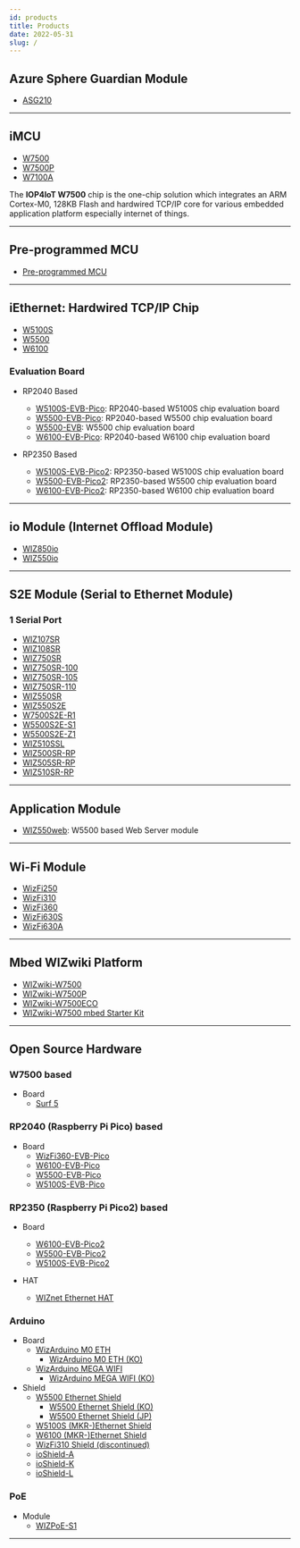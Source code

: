 ```yaml
---
id: products
title: Products
date: 2022-05-31
slug: /
---
```


## Azure Sphere Guardian Module

- [ASG210](Azure-Sphere/ASG210.md)

-----

## iMCU

  - [W7500](iMCU/W7500/Overview.md)
  - [W7500P](iMCU/W7500P/Overview.md)
  - [W7100A](iMCU/W7100/W7100A.md)

The **IOP4IoT W7500** chip is the one-chip solution which integrates an ARM Cortex-M0, 128KB Flash and hardwired TCP/IP core for various embedded application platform especially internet of things.

-----

## Pre-programmed MCU

  - [Pre-programmed MCU](Pre-programmed-MCU/Pre-programmed-MCU.md) 

-----

## iEthernet: Hardwired TCP/IP Chip

  - [W5100S](iEthernet/W5100S/Overview.md)
  - [W5500](iEthernet/W5500/Overview.md)
  - [W6100](iEthernet/W6100/Overview.md)

### Evaluation Board

* RP2040 Based
  -  [W5100S-EVB-Pico](iEthernet/W5100S/w5100s-evb-pico.md): RP2040-based W5100S chip evaluation board
  -  [W5500-EVB-Pico](iEthernet/W5500/w5500-evb-pico.md): RP2040-based W5500 chip evaluation board
  -  [W5500-EVB](iEthernet/W5500/W5500-EVB/W5500-EVB.md): W5500 chip evaluation board
  -  [W6100-EVB-Pico](iEthernet/W6100/W6100-EVB-Pico.md): RP2040-based W6100 chip evaluation board

* RP2350 Based
  -  [W5100S-EVB-Pico2](iEthernet/W5100S/w5100s-evb-pico2.md): RP2350-based W5100S chip evaluation board
  -  [W5500-EVB-Pico2](iEthernet/W5500/w5500-evb-pico2.md): RP2350-based W5500 chip evaluation board
  -  [W6100-EVB-Pico2](iEthernet/W6100/W6100-EVB-Pico2.md): RP2350-based W6100 chip evaluation board
-----

## io Module (Internet Offload Module)

  * [WIZ850io](ioModule/WIZ850io.md)
  * [WIZ550io](ioModule/wiz550io.md)

-----

## S2E Module (Serial to Ethernet Module)

### 1 Serial Port

 * [WIZ107SR](S2E-Module/WIZ107SR/wiz107sr.md)
 * [WIZ108SR](S2E-Module/WIZ108SR/wiz108sr.md)
 * [WIZ750SR](S2E-Module/WIZ750SR/WIZ750SR.md)
 * [WIZ750SR-100](S2E-Module/WIZ750SR-1xx-Series/WIZ750SR-100/WIZ750SR-100.md)
 * [WIZ750SR-105](S2E-Module/WIZ750SR-1xx-Series/WIZ750SR-105/WIZ750SR-105.md)
 * [WIZ750SR-110](S2E-Module/WIZ750SR-1xx-Series/WIZ750SR-110/WIZ750SR-110.md)
 * [WIZ550SR](S2E-Module/WIZ550SR/WIZ550SR.md)
 * [WIZ550S2E](S2E-Module/WIZ550S2E/WIZ550S2E.md)
 * [W7500S2E-R1](S2E-Module/W7500S2E-R1/W7500S2E-R1.md)
 * [W5500S2E-S1](S2E-Module/W5500S2E-S1/W5500S2E-S1.md)
 * [W5500S2E-Z1](S2E-Module/W5500S2E-Z1/W5500S2E-Z1.md)
 * [WIZ510SSL](S2E-Module/WIZ510SSL/WIZ510SSL.md)
 * [WIZ500SR-RP](S2E-Module/WIZ5xxSR-RP-Series/WIZ500SR-RP/overview-en.md)
 * [WIZ505SR-RP](S2E-Module/WIZ5xxSR-RP-Series/WIZ500SR-RP/overview-en.md)
 * [WIZ510SR-RP](S2E-Module/WIZ5xxSR-RP-Series/WIZ500SR-RP/overview-en.md)

<!-- ### 2 Serial Port -->

<!-- ### 4 Serial Port -->

-----

## Application Module

  * [WIZ550web](App-Module/WIZ550web/WIZ550web.md): W5500 based Web Server module

-----

## Wi-Fi Module

  * [WizFi250](Wi-Fi-Module/WizFi250/WizFi250.md)
  * [WizFi310](Wi-Fi-Module/WizFi310/WizFi310.md)
  * [WizFi360](Wi-Fi-Module/WizFi360/WizFi360.md)
  * [WizFi630S](Wi-Fi-Module/WizFi630S/WizFi630S.md)
  * [WizFi630A](Wi-Fi-Module/WizFi630A/WizFi630A.md)

-----

## Mbed WIZwiki Platform

  - [WIZwiki-W7500](Mbed-WIZwiki-Platform/wizwiki-w7500.md)
  - [WIZwiki-W7500P](Mbed-WIZwiki-Platform/wizwiki-w7500p.md) 
  - [WIZwiki-W7500ECO](Mbed-WIZwiki-Platform/wizwiki-w7500eco.md)
  - [WIZwiki-W7500 mbed Starter Kit](Mbed-WIZwiki-Platform/WIZwiki-W7500-Mbed-Starter-Kit/WIZwiki-W7500-Mbed-Starter-Kit.md)

-----

## Open Source Hardware

### W7500 based 

* Board
  * [Surf 5](Open-Source-Hardware/surf5/surf5.md)


### RP2040 (Raspberry Pi Pico) based 

* Board
  * [WizFi360-EVB-Pico](Open-Source-Hardware/WizFi360-EVB-Pico.md)
  * [W6100-EVB-Pico](iEthernet/W6100/w6100-EVB-pico.md)
  * [W5500-EVB-Pico](iEthernet/W5500/w5500-evb-pico.md)
  * [W5100S-EVB-Pico](iEthernet/W5100S/w5100s-evb-pico.md)


### RP2350 (Raspberry Pi Pico2) based 

* Board
  * [W6100-EVB-Pico2](iEthernet/W6100/w6100-EVB-pico2.md)
  * [W5500-EVB-Pico2](iEthernet/W5500/w5500-evb-pico2.md)
  * [W5100S-EVB-Pico2](iEthernet/W5100S/w5100s-evb-pico2.md)
  

* HAT
  * [WIZnet Ethernet HAT](Open-Source-Hardware/WIZnet-Ethernet-HAT.md)

### Arduino

* Board
  * [WizArduino M0 ETH](Open-Source-Hardware/WizArduino_M0_ETH_eng.md)
    * [WizArduino M0 ETH (KO)](Open-Source-Hardware/WizArduino_M0_ETH.md)
  * [WizArduino MEGA WIFI](Open-Source-Hardware/WizArduino_MEGA_WIFI_eng.md)
    * [WizArduino MEGA WIFI (KO)](Open-Source-Hardware/WizArduino_MEGA_WIFI.md)
* Shield
  * [W5500 Ethernet Shield](Open-Source-Hardware/W5500_Ethernet_Shield.md)
    * [W5500 Ethernet Shield (KO)](Open-Source-Hardware/W5500_Ethernet_Shield_kor.md)
    * [W5500 Ethernet Shield (JP)](Open-Source-Hardware/W5500_Ethernet_Shield_jp.md)
  * [W5100S (MKR-)Ethernet Shield](./Open-Source-Hardware/W5100S-MKR-Ethernet-Shield.md)
  * [W6100 (MKR-)Ethernet Shield](./Open-Source-Hardware/W6100-MKR-Ethernet-Shield.md)
  * [WizFi310 Shield (discontinued)](Open-Source-Hardware/WizFi310_Shield.md)
  * [ioShield-A](Open-Source-Hardware/ioShield-A.md)
  * [ioShield-K](Open-Source-Hardware/ioShield-K.md)
  * [ioShield-L](Open-Source-Hardware/ioShield-L.md)

### PoE 

* Module
  * [WIZPoE-S1](Open-Source-Hardware/PoE/WIZPoE-S1.md)

<!-- 
  - [WizFi360-EVB-Pico](Open-Source-Hardware/WizFi360-EVB-Pico.md)
  - [WIZnet Ethernet HAT](Open-Source-Hardware/WIZnet-Ethernet-HAT.md)
  - [WizArduino M0 ETH](Open-Source-Hardware/WizArduino_M0_ETH.md)
  - [WizArduino MEGA WIFI](Open-Source-Hardware/WizArduino_MEGA_WIFI.md)
  - [WizFi310 Shield](Open-Source-Hardware/WizFi310_Shield.md)
  - [W5500 Ethernet Shield](Open-Source-Hardware/W5500_Ethernet_Shield.md)
  - [ioShield-A](Open-Source-Hardware/ioShield-A.md)
  - [ioShield-K](Open-Source-Hardware/ioShield-K.md)
  - [ioShield-L](Open-Source-Hardware/ioShield-L.md) 
-->
-----
